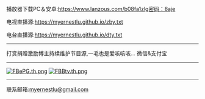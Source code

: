 播放器下载PC＆安卓:https://www.lanzous.com/b08fa1zlg密码：8aje

电视直播源:https://myernestlu.github.io/zby.txt

电台直播源:https://myernestlu.github.io/dty.txt

------------------------------------------------------------
打赏捐赠激励博主持续维护节目源,一毛也是爱咳咳咳...
微信&支付宝

------------------------------------------------------------
<a href="https://img.wenhairu.com/image/FBePG"><img src="https://cdn.img.wenhairu.com/images/2020/04/02/FBePG.th.png" alt="FBePG.th.png" border="0"></a> <a href="https://img.wenhairu.com/image/FBBtv"><img src="https://cdn.img.wenhairu.com/images/2020/04/02/FBBtv.th.png" alt="FBBtv.th.png" border="0"></a>

------------------------------------------------------------
联系邮箱:myernestlu@gmail.com
